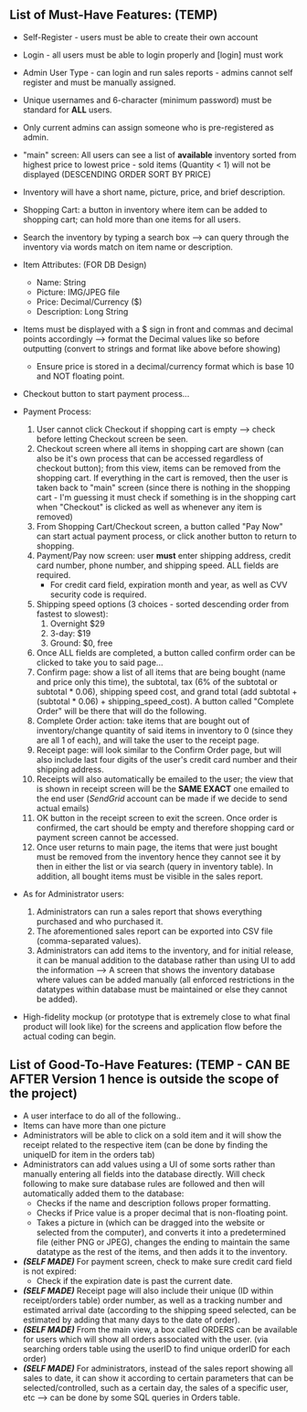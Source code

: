 ## List of Must-Have Features: (TEMP)
- Self-Register - users must be able to create their own account
- Login - all users must be able to login properly and [login] must work
- Admin User Type - can login and run sales reports - admins cannot self register and must be manually assigned.
- Unique usernames and 6-character (minimum password) must be standard for **ALL** users.
- Only current admins can assign someone who is pre-registered as admin.
- "main" screen: All users can see a list of **available** inventory sorted from highest price to lowest price - sold items (Quantity < 1) will not be displayed (DESCENDING ORDER SORT BY PRICE)
- Inventory will have a short name, picture, price, and brief description.
- Shopping Cart: a button in inventory where item can be added to shopping cart; can hold more than one items for all users.
- Search the inventory by typing a search box --> can query through the inventory via words match on item name or description.
- Item Attributes: (FOR DB Design)
	- Name: String
	- Picture: IMG/JPEG file
	- Price: Decimal/Currency ($)
	- Description: Long String
- Items must be displayed with a $ sign in front and commas and decimal points accordingly --> format the Decimal values like so before outputting (convert to strings and format like above before showing)
	- Ensure price is stored in a decimal/currency format which is base 10 and NOT floating point.
- Checkout button to start payment process...
- Payment Process:
	1. User cannot click Checkout if shopping cart is empty --> check before letting Checkout screen be seen.
	2. Checkout screen where all items in shopping cart are shown (can also be it's own process that can be accessed regardless of checkout button); from this view, items can be removed from the shopping cart. If everything in the cart is removed, then the user is taken back to "main" screen (since there is nothing in the shopping cart - I'm guessing it must check if something is in the shopping cart when "Checkout" is clicked as well as whenever any item is removed)
	3. From Shopping Cart/Checkout screen, a button called "Pay Now" can start actual payment process, or click another button to return to shopping.
	4. Payment/Pay now screen: user **must** enter shipping address, credit card number, phone number, and shipping speed. ALL fields are required.
		- For credit card field, expiration month and year, as well as CVV security code is required.
	5. Shipping speed options (3 choices - sorted descending order from fastest to slowest):
		1. Overnight $29
		2. 3-day: $19
		3. Ground: $0, free
	6. Once ALL fields are completed, a button called confirm order can be clicked to take you to said page...
	7. Confirm page: show a list of all items that are being bought (name and price only this time), the subtotal, tax (6% of the subtotal or subtotal * 0.06), shipping speed cost, and grand total (add subtotal + (subtotal * 0.06) + shipping_speed_cost). A button called "Complete Order" will be there that will do the following.
	8. Complete Order action: take items that are bought out of inventory/change quantity of said items in inventory to 0 (since they are all 1 of each), and will take the user to the receipt page.
	9. Receipt page: will look similar to the Confirm Order page, but will also include last four digits of the user's credit card number and their shipping address.
	10. Receipts will also automatically be emailed to the user; the view that is shown in receipt screen will be the **SAME EXACT** one emailed to the end user (*SendGrid* account can be made if we decide to send actual emails)
	11. OK button in the receipt screen to exit the screen. Once order is confirmed, the cart should be empty and therefore shopping card or payment screen cannot be accessed.
	12. Once user returns to main page, the items that were just bought must be removed from the inventory hence they cannot see it by then in either the list or via search (query in inventory table). In addition, all bought items must be visible in the sales report.

- As for Administrator users:
	1. Administrators can run a sales report that shows everything purchased and who purchased it.
	2. The aforementioned sales report can be exported into CSV file (comma-separated values).
	3. Administrators can add items to the inventory, and for initial release, it can be manual addition to the database rather than using UI to add the information --> A screen that shows the inventory database where values can be added manually (all enforced restrictions in the datatypes within database must be maintained or else they cannot be added).

- High-fidelity mockup (or prototype that is extremely close to what final product will look like) for the screens and application flow before the actual coding can begin. 
## List of Good-To-Have Features: (TEMP - CAN BE AFTER Version 1 hence is outside the scope of the project)
- A user interface to do all of the following..
- Items can have more than one picture
- Administrators will be able to click on a sold item and it will show the receipt related to the respective item (can be done by finding the uniqueID for item in the orders tab)
- Administrators can add values using a UI of some sorts rather than manually entering all fields into the database directly. Will check following to make sure database rules are followed and then will automatically added them to the database:
	- Checks if the name and description follows proper formatting.
	- Checks if Price value is a proper decimal that is non-floating point.
	- Takes a picture in (which can be dragged into the website or selected from the computer), and converts it into a predetermined file (either PNG or JPEG), changes the ending to maintain the same datatype as the rest of the items, and then adds it to the inventory.
- ***(SELF MADE)*** For payment screen, check to make sure credit card field is not expired: 
	- Check if the expiration date is past the current date.
- ***(SELF MADE)*** Receipt page will also include their unique (ID within receipt/orders table) order number, as well as a tracking number and estimated arrival date (according to the shipping speed selected, can be estimated by adding that many days to the date of order). 
- ***(SELF MADE)*** From the main view, a box called ORDERS can be available for users which will show all orders associated with the user. (via searching orders table using the userID to find unique orderID for each order)
-  ***(SELF MADE)*** For administrators, instead of the sales report showing all sales to date, it can show it according to certain parameters that can be selected/controlled, such as a certain day, the sales of a specific user, etc --> can be done by some SQL queries in Orders table.
